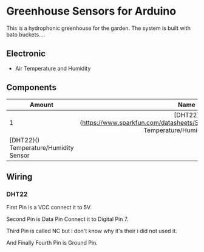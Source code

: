 # Greenhouse Sensors for Arduino

This is a hydrophonic greenhouse for the garden. The system is built with bato buckets....


## Electronic

* Air Temperature and Humidity


## Components 

| Amount        | Name           | $  |
| ------------- |:-------------:| -----:|
| 1 | [DHT22}(https://www.sparkfun.com/datasheets/Sensors/Temperature/DHT22.pdf) Temperature/Humidity Sensor| 2.54 |
| [DHT22}() Temperature/Humidity Sensor| | xxx |

## Wiring

### DHT22

First Pin is a VCC connect it to 5V.

Second Pin is Data Pin Connect it to Digital Pin 7.

Third Pin is called NC but i don't know why it's their i did not used it.

And Finally Fourth Pin is Ground Pin.

